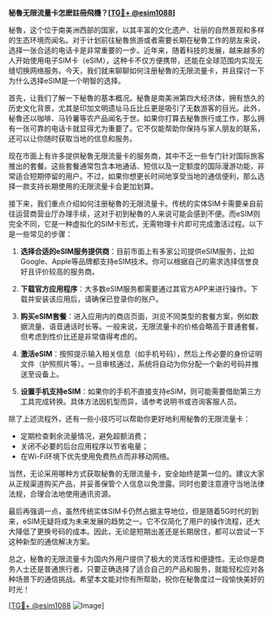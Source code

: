 **秘魯无限流量卡怎麽註冊飛機？[[TG💪+ @esim1088](https://t.me/s/esim1088)]**

秘魯，这个位于南美洲西部的国家，以其丰富的文化遗产、壮丽的自然景观和多样的生态环境而闻名。对于计划前往秘魯旅游或者需要长期在秘魯工作的朋友来说，选择一张合适的电话卡是非常重要的一步。近年来，随着科技的发展，越来越多的人开始使用电子SIM卡（eSIM），这种卡不仅方便携带，还能在全球范围内实现无缝切换网络服务。今天，我们就来聊聊如何注册秘魯的无限流量卡，并且探讨一下为什么选择eSIM是一个明智的选择。

首先，让我们了解一下秘魯的基本概况。秘魯是南美洲第四大经济体，拥有悠久的历史文化背景，尤其是印加文明遗址马丘比丘更是吸引了无数游客的目光。此外，秘魯还以咖啡、马铃薯等农产品闻名于世。如果你打算去秘魯旅行或工作，那么拥有一张可靠的电话卡就显得尤为重要了。它不仅能帮助你保持与家人朋友的联系，还可以让你随时获取当地的信息和服务。

现在市面上有许多提供秘魯无限流量卡的服务商，其中不乏一些专门针对国际旅客推出的套餐。这些套餐通常包含本地通话、短信以及一定额度的国际漫游功能，非常适合短期停留的用户。不过，如果你想更长时间地享受当地的通信便利，那么选择一款支持长期使用的无限流量卡会更加划算。

接下来，我们重点介绍如何注册秘魯的无限流量卡。传统的实体SIM卡需要亲自前往运营商营业厅办理手续，这对于初到秘魯的人来说可能会感到不便。而eSIM则完全不同，它是一种虚拟化的SIM卡形式，无需物理卡片即可完成激活过程。以下是一些常见的步骤：

1. **选择合适的eSIM服务提供商**：目前市面上有多家公司提供eSIM服务，比如Google、Apple等品牌都支持eSIM技术。你可以根据自己的需求选择信誉良好且评价较高的服务商。

2. **下载官方应用程序**：大多数eSIM服务都需要通过其官方APP来进行操作。下载并安装该应用后，请确保已登录你的账户。

3. **购买eSIM套餐**：进入应用内的商店页面，浏览不同类型的套餐方案，例如数据流量、语音通话时长等。一般来说，无限流量卡的价格会略高于普通套餐，但考虑到性价比还是非常值得考虑的。

4. **激活eSIM**：按照提示输入相关信息（如手机号码），然后上传必要的身份证明文件（护照照片等）。一旦审核通过，系统将自动为你分配一个新的号码并推送至设备上。

5. **设置手机支持eSIM**：如果你的手机不直接支持eSIM，则可能需要借助第三方工具完成转换。具体方法因机型而异，请参考说明书或咨询客服人员。

除了上述流程外，还有一些小技巧可以帮助你更好地利用秘魯的无限流量卡：

- 定期检查剩余流量情况，避免超额消费；
- 关闭不必要的后台应用程序以节省电量；
- 在Wi-Fi环境下优先使用免费热点而非移动网络。

当然，无论采用哪种方式获取秘魯的无限流量卡，安全始终是第一位的。建议大家从正规渠道购买产品，并妥善保管个人信息以免泄露。同时也要注意遵守当地法律法规，合理合法地使用通讯资源。

最后再强调一点，虽然传统实体SIM卡仍然占据主导地位，但是随着5G时代的到来，eSIM无疑将成为未来发展的趋势之一。它不仅简化了用户的操作流程，还大大降低了更换号码的成本。因此，无论是短期出差还是长期居住，都可以尝试一下这种新型的通信解决方案。

总之，秘魯的无限流量卡为国内外用户提供了极大的灵活性和便捷性。无论你是商务人士还是普通旅行者，只要正确选择了适合自己的产品和服务，就能轻松应对各种场景下的通信挑战。希望本文能对你有所帮助，祝你在秘魯度过一段愉快美好的时光！

[[TG💪+ @esim1088](https://t.me/s/esim1088) ![Image](https://i.postimg.cc/4NQfJmqS/Snipaste-2025-05-13-00-14-12.png)]